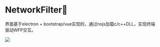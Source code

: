 # NetworkFilter🚀

界面基于electron + bootstrap/vue实现的，通过nojs加载c/c++DLL，实现终端驱动WFP交互。

![](https://github.com/TimelifeCzy/electron_NetworkFilter/blob/main/electron_wfp_ui/wfp_ui.png)
